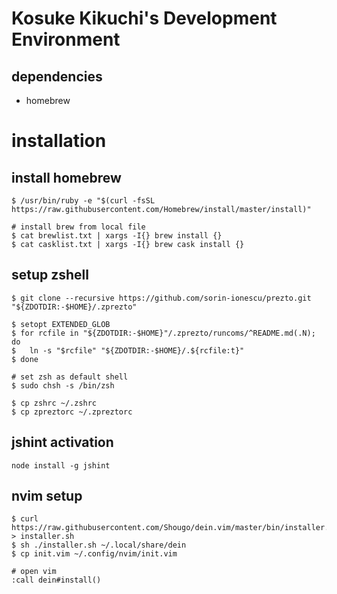 # Kosuke Kikuchi's Development Environment

## dependencies
* homebrew

# installation
## install homebrew
```
$ /usr/bin/ruby -e "$(curl -fsSL https://raw.githubusercontent.com/Homebrew/install/master/install)"

# install brew from local file
$ cat brewlist.txt | xargs -I{} brew install {}
$ cat casklist.txt | xargs -I{} brew cask install {}
``` 

## setup zshell
```
$ git clone --recursive https://github.com/sorin-ionescu/prezto.git "${ZDOTDIR:-$HOME}/.zprezto"

$ setopt EXTENDED_GLOB
$ for rcfile in "${ZDOTDIR:-$HOME}"/.zprezto/runcoms/^README.md(.N); do
$   ln -s "$rcfile" "${ZDOTDIR:-$HOME}/.${rcfile:t}"
$ done

# set zsh as default shell
$ sudo chsh -s /bin/zsh

$ cp zshrc ~/.zshrc
$ cp zpreztorc ~/.zpreztorc
``` 

## jshint activation
```node install -g jshint```

## nvim setup
``` 
$ curl https://raw.githubusercontent.com/Shougo/dein.vim/master/bin/installer.sh > installer.sh
$ sh ./installer.sh ~/.local/share/dein
$ cp init.vim ~/.config/nvim/init.vim

# open vim
:call dein#install()
```


